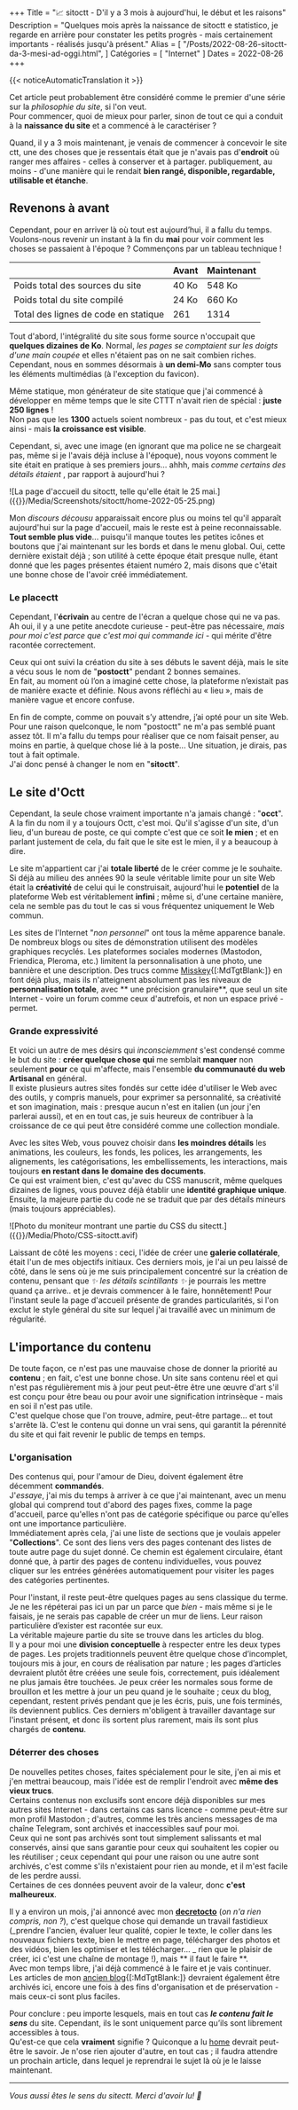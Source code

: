 +++
Title = "📈 sitoctt - D'il y a 3 mois à aujourd'hui, le début et les raisons"
Description = "Quelques mois après la naissance de sitoctt e statistico, je regarde en arrière pour constater les petits progrès - mais certainement importants - réalisés jusqu'à présent."
Alias ​​= [
  "/Posts/2022-08-26-sitoctt-da-3-mesi-ad-oggi.html",
]
Catégories = [ "Internet" ]
Dates = 2022-08-26
+++

{{< noticeAutomaticTranslation it >}}



Cet article peut probablement être considéré comme le premier d'une série sur la _philosophie du site_, si l'on veut.  
Pour commencer, quoi de mieux pour parler, sinon de tout ce qui a conduit à la **naissance du site** et a commencé à le caractériser ?

Quand, il y a 3 mois maintenant, je venais de commencer à concevoir le site ctt, une des choses que je ressentais était que je n'avais pas d'**endroit** où ranger mes affaires - celles à conserver et à partager. publiquement, au moins - d'une manière qui le rendait **bien rangé, disponible, regardable, utilisable et étanche**.

## Revenons à avant

Cependant, pour en arriver là où tout est aujourd’hui, il a fallu du temps.  
Voulons-nous revenir un instant à la fin du **mai** pour voir comment les choses se passaient à l'époque ? Commençons par un tableau technique !

|   | Avant | Maintenant |
|---|---|---|
| Poids total des sources du site | 40 Ko | 548 Ko |
| Poids total du site compilé | 24 Ko | 660 Ko |
| Total des lignes de code en statique | 261 | 1314 |

Tout d'abord, l'intégralité du site sous forme source n'occupait que **quelques dizaines de Ko**. Normal, _les pages se comptaient sur les doigts d'une main coupée_ et elles n'étaient pas on ne sait combien riches.  
Cependant, nous en sommes désormais à **un demi-Mo** sans compter tous les éléments multimédias (à l'exception du favicon).

Même statique, mon générateur de site statique que j'ai commencé à développer en même temps que le site CTTT n'avait rien de spécial : **juste 250 lignes** !  
Non pas que les **1300** actuels soient nombreux - pas du tout, et c'est mieux ainsi - mais **la croissance est visible**.

Cependant, si, avec une image (en ignorant que ma police ne se chargeait pas, même si je l'avais déjà incluse à l'époque), nous voyons comment le site était en pratique à ses premiers jours... ahhh, mais _comme certains des détails étaient_ , par rapport à aujourd'hui ?

![La page d'accueil du sitoctt, telle qu'elle était le 25 mai.]({{<assetsRoot >}}/Media/Screenshots/sitoctt/home-2022-05-25.png)

Mon _discours décousu_ apparaissait encore plus ou moins tel qu'il apparaît aujourd'hui sur la page d'accueil, mais le reste est à peine reconnaissable.  
**Tout semble plus vide**... puisqu'il manque toutes les petites icônes et boutons que j'ai maintenant sur les bords et dans le menu global. Oui, cette dernière existait déjà ; son utilité à cette époque était presque nulle, étant donné que les pages présentes étaient numéro 2, mais disons que c'était une bonne chose de l'avoir créé immédiatement.

### Le placectt

Cependant, l'**écrivain** au centre de l'écran a quelque chose qui ne va pas.  
Ah oui, il y a une petite anecdote curieuse - peut-être pas nécessaire, _mais pour moi c'est parce que c'est moi qui commande ici_ - qui mérite d'être racontée correctement.

Ceux qui ont suivi la création du site à ses débuts le savent déjà, mais le site a vécu sous le nom de "**postoctt**" pendant 2 bonnes semaines.  
En fait, au moment où l’on a imaginé cette chose, la plateforme n’existait pas de manière exacte et définie. Nous avons réfléchi au « lieu », mais de manière vague et encore confuse.

En fin de compte, comme on pouvait s’y attendre, j’ai opté pour un site Web.  
Pour une raison quelconque, le nom "postoctt" ne m'a pas semblé puant assez tôt. Il m'a fallu du temps pour réaliser que ce nom faisait penser, au moins en partie, à quelque chose lié à la poste... Une situation, je dirais, pas tout à fait optimale.  
J'ai donc pensé à changer le nom en "**sitoctt**".

## Le site d'Octt

Cependant, la seule chose vraiment importante n'a jamais changé : "**occt**".  
A la fin du nom il y a toujours Octt, c'est moi. Qu'il s'agisse d'un site, d'un lieu, d'un bureau de poste, ce qui compte c'est que ce soit **le mien** ; et en parlant justement de cela, du fait que le site est le mien, il y a beaucoup à dire.

Le site m'appartient car j'ai **totale liberté** de le créer comme je le souhaite.  
Si déjà au milieu des années 90 la seule véritable limite pour un site Web était la **créativité** de celui qui le construisait, aujourd'hui le **potentiel** de la plateforme Web est véritablement **infini** ; même si, d'une certaine manière, cela ne semble pas du tout le cas si vous fréquentez uniquement le Web commun.

Les sites de l'Internet "_non personnel_" ont tous la même apparence banale.  
De nombreux blogs ou sites de démonstration utilisent des modèles graphiques recyclés. Les plateformes sociales modernes (Mastodon, Friendica, Pleroma, etc.) limitent la personnalisation à une photo, une bannière et une description. Des trucs comme [Misskey](https://misskey-hub.net/en){[:MdTgtBlank:]} en font déjà plus, mais ils n'atteignent absolument pas les niveaux de **personnalisation totale**, avec ** une précision granulaire**, que seul un site Internet - voire un forum comme ceux d'autrefois, et non un espace privé - permet.

### Grande expressivité

Et voici un autre de mes désirs qui _inconsciemment_ s'est condensé comme le but du site : **créer quelque chose qui** me semblait **manquer** non seulement **pour** ce qui m'affecte, mais l'ensemble **du communauté du web Artisanal** en général.  
Il existe plusieurs autres sites fondés sur cette idée d'utiliser le Web avec des outils, y compris manuels, pour exprimer sa personnalité, sa créativité et son imagination, mais : presque aucun n'est en italien (un jour j'en parlerai aussi), et en en tout cas, je suis heureux de contribuer à la croissance de ce qui peut être considéré comme une collection mondiale.

Avec les sites Web, vous pouvez choisir dans **les moindres détails** les animations, les couleurs, les fonds, les polices, les arrangements, les alignements, les catégorisations, les embellissements, les interactions, mais toujours **en restant dans le domaine des documents**.  
Ce qui est vraiment bien, c'est qu'avec du CSS manuscrit, même quelques dizaines de lignes, vous pouvez déjà établir une **identité graphique unique**. Ensuite, la majeure partie du code ne se traduit que par des détails mineurs (mais toujours appréciables).

![Photo du moniteur montrant une partie du CSS du sitectt.]({{<assetsRoot >}}/Media/Photo/CSS-sitoctt.avif)

Laissant de côté les moyens : ceci, l'idée de créer une **galerie collatérale**, était l'un de mes objectifs initiaux. Ces derniers mois, je l'ai un peu laissé de côté, dans le sens où je me suis principalement concentré sur la création de contenu, pensant que _✨ les détails scintillants ✨_ je pourrais les mettre quand ça arrive.. et je devrais commencer à le faire, honnêtement! Pour l'instant seule la page d'accueil présente de grandes particularités, si l'on exclut le style général du site sur lequel j'ai travaillé avec un minimum de régularité.  

## L'importance du contenu

De toute façon, ce n'est pas une mauvaise chose de donner la priorité au **contenu** ; en fait, c'est une bonne chose. Un site sans contenu réel et qui n'est pas régulièrement mis à jour peut peut-être être une œuvre d'art s'il est conçu pour être beau ou pour avoir une signification intrinsèque - mais en soi il n'est pas utile.  
C'est quelque chose que l'on trouve, admire, peut-être partage... et tout s'arrête là. C'est le contenu qui donne un vrai sens, qui garantit la pérennité du site et qui fait revenir le public de temps en temps.

### L'organisation

Des contenus qui, pour l'amour de Dieu, doivent également être décemment **commandés**.  
J'_essaye_, j'ai mis du temps à arriver à ce que j'ai maintenant, avec un menu global qui comprend tout d'abord des pages fixes, comme la page d'accueil, parce qu'elles n'ont pas de catégorie spécifique ou parce qu'elles ont une importance particulière.  
Immédiatement après cela, j'ai une liste de sections que je voulais appeler "**Collections**". Ce sont des liens vers des pages contenant des listes de toute autre page du sujet donné. Ce chemin est également circulaire, étant donné que, à partir des pages de contenu individuelles, vous pouvez cliquer sur les entrées générées automatiquement pour visiter les pages des catégories pertinentes.

Pour l'instant, il reste peut-être quelques pages au sens classique du terme. Je ne les répéterai pas ici un par un parce que _bien_ - mais même si je le faisais, je ne serais pas capable de créer un mur de liens. Leur raison particulière d’exister est racontée sur eux.  
La véritable majeure partie du site se trouve dans les articles du blog.  
Il y a pour moi une **division conceptuelle** à respecter entre les deux types de pages. Les projets traditionnels peuvent être quelque chose d’incomplet, toujours mis à jour, en cours de réalisation par nature ; les pages d’articles devraient plutôt être créées une seule fois, correctement, puis idéalement ne plus jamais être touchées. Je peux créer les normales sous forme de brouillon et les mettre à jour un peu quand je le souhaite ; ceux du blog, cependant, restent privés pendant que je les écris, puis, une fois terminés, ils deviennent publics. Ces derniers m'obligent à travailler davantage sur l'instant présent, et donc ils sortent plus rarement, mais ils sont plus chargés de **contenu**.

### Déterrer des choses

De nouvelles petites choses, faites spécialement pour le site, j'en ai mis et j'en mettrai beaucoup, mais l'idée est de remplir l'endroit avec **même des vieux trucs**.  
Certains contenus non exclusifs sont encore déjà disponibles sur mes autres sites Internet - dans certains cas sans licence - comme peut-être sur mon profil Mastodon ; d'autres, comme les très anciens messages de ma chaîne Telegram, sont archivés et inaccessibles sauf pour moi.  
Ceux qui ne sont pas archivés sont tout simplement salissants et mal conservés, ainsi que sans garantie pour ceux qui souhaitent les copier ou les réutiliser ; ceux cependant qui pour une raison ou une autre sont archivés, c'est comme s'ils n'existaient pour rien au monde, et il m'est facile de les perdre aussi.  
Certaines de ces données peuvent avoir de la valeur, donc **c'est malheureux**.

Il y a environ un mois, j'ai annoncé avec mon [**decretocto**](../PicoBlog.html#-2022-07-21-Decreto-fu-fatto-2) <!-- ({{<assetsRoot >}} /Files/Decreto-20-luglio-2022.pdf){[:MdTgtBlank:]} --> (_on n'a rien compris, non ?_), c'est quelque chose qui demande un travail fastidieux (_prendre l'ancien, évaluer leur qualité, copier le texte, le coller dans les nouveaux fichiers texte, bien le mettre en page, télécharger des photos et des vidéos, bien les optimiser et les télécharger... _ rien que le plaisir de créer, ici c'est une chaîne de montage !), mais ** il faut le faire **.  
Avec mon temps libre, j'ai déjà commencé à le faire et je vais continuer.  
Les articles de mon [ancien blog](https://noblogo.org/loli-documentatrice){[:MdTgtBlank:]} devraient également être archivés ici, encore une fois à des fins d'organisation et de préservation - mais ceux-ci sont plus faciles.

Pour conclure : peu importe lesquels, mais en tout cas ***le contenu fait le sens*** du site. Cependant, ils le sont uniquement parce qu’ils sont librement accessibles à tous.  
Qu'est-ce que cela **vraiment** signifie ? Quiconque a lu [home](../index.html) devrait peut-être le savoir. Je n'ose rien ajouter d'autre, en tout cas ; il faudra attendre un prochain article, dans lequel je reprendrai le sujet là où je le laisse maintenant.

---

_Vous aussi êtes le sens du sitectt. Merci d'avoir lu! 💖_